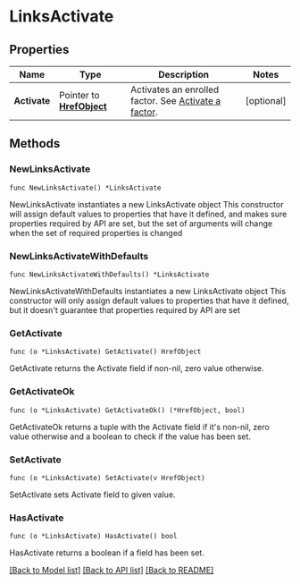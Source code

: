 # LinksActivate

## Properties

Name | Type | Description | Notes
------------ | ------------- | ------------- | -------------
**Activate** | Pointer to [**HrefObject**](HrefObject.md) | Activates an enrolled factor. See [Activate a factor](/openapi/okta-management/management/tag/UserFactor/#tag/UserFactor/operation/activateFactor). | [optional] 

## Methods

### NewLinksActivate

`func NewLinksActivate() *LinksActivate`

NewLinksActivate instantiates a new LinksActivate object
This constructor will assign default values to properties that have it defined,
and makes sure properties required by API are set, but the set of arguments
will change when the set of required properties is changed

### NewLinksActivateWithDefaults

`func NewLinksActivateWithDefaults() *LinksActivate`

NewLinksActivateWithDefaults instantiates a new LinksActivate object
This constructor will only assign default values to properties that have it defined,
but it doesn't guarantee that properties required by API are set

### GetActivate

`func (o *LinksActivate) GetActivate() HrefObject`

GetActivate returns the Activate field if non-nil, zero value otherwise.

### GetActivateOk

`func (o *LinksActivate) GetActivateOk() (*HrefObject, bool)`

GetActivateOk returns a tuple with the Activate field if it's non-nil, zero value otherwise
and a boolean to check if the value has been set.

### SetActivate

`func (o *LinksActivate) SetActivate(v HrefObject)`

SetActivate sets Activate field to given value.

### HasActivate

`func (o *LinksActivate) HasActivate() bool`

HasActivate returns a boolean if a field has been set.


[[Back to Model list]](../README.md#documentation-for-models) [[Back to API list]](../README.md#documentation-for-api-endpoints) [[Back to README]](../README.md)


